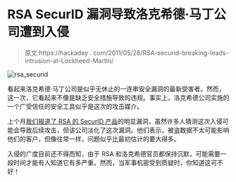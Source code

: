 # RSA SecurID 漏洞导致洛克希德·马丁公司遭到入侵

> 原文:https://hackaday . com/2011/05/28/RSA-securid-breaking-leads-intrusion-at-Lockheed-Martin/

![rsa_securid](../Images/68b5ca7261ebac8f9ab141b77ba15441.png "rsa_securid")

看起来洛克希德·马丁公司是似乎无休止的一连串安全漏洞的最新受害者。然而，这一次，它看起来不像是缺乏安全措施导致的违规。事实上，洛克希德公司实施的一个广受信任的安全工具似乎是这次的攻击媒介。

上个月[我们报道了 RSA 的 SecurID 产品](http://hackaday.com/2011/04/13/rsa-securid-two-factor-authentication-comprimised/)的明显漏洞，虽然许多人猜测这次入侵可能会导致后续攻击，但该公司淡化了这次漏洞。他们表示，被盗数据不太可能影响他们的客户，但像往常一样，问题似乎比最初估计的要大得多。

入侵的广度目前还不得而知，由于 RSA 和洛克希德官员都保持沉默，可能需要一段时间才能有人知道它有多严重。然而，当军事机密受到质疑时，你知道这可不好！